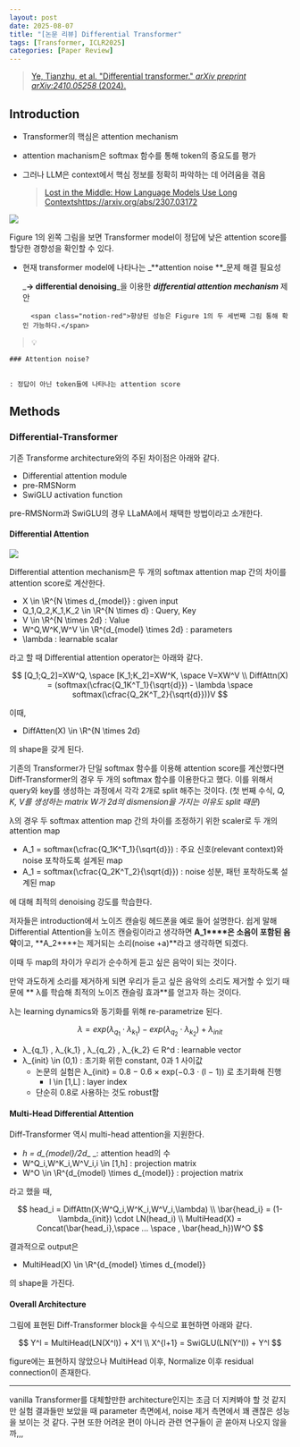 ```yaml
---
layout: post
date: 2025-08-07
title: "[논문 리뷰] Differential Transformer"
tags: [Transformer, ICLR2025]
categories: [Paper Review]
---
```


> [Ye, Tianzhu, et al. "Differential transformer." ](https://arxiv.org/abs/2410.05258)[_arXiv preprint arXiv:2410.05258_](https://arxiv.org/abs/2410.05258)[ (2024).](https://arxiv.org/abs/2410.05258)



## Introduction

- Transformer의 핵심은 attention mechanism
- attention machanism은 softmax 함수를 통해 token의 중요도를 평가
- 그러나 LLM은 context에서 핵심 정보를 정확히 파악하는 데 어려움을 겪음

	> [Lost in the Middle: How Language Models Use Long Contextshttps://arxiv.org/abs/2307.03172](https://arxiv.org/abs/2307.03172)


![](https://prod-files-secure.s3.us-west-2.amazonaws.com/542b861c-36a8-4051-84e5-8804b6728dba/9083ea56-691a-4752-ae26-47f403431ac8/image.png?X-Amz-Algorithm=AWS4-HMAC-SHA256&X-Amz-Content-Sha256=UNSIGNED-PAYLOAD&X-Amz-Credential=ASIAZI2LB466TKGZTIT3%2F20251009%2Fus-west-2%2Fs3%2Faws4_request&X-Amz-Date=20251009T100120Z&X-Amz-Expires=3600&X-Amz-Security-Token=IQoJb3JpZ2luX2VjEDkaCXVzLXdlc3QtMiJHMEUCIQDdxrgLF5P2Fn0GpND%2FYMOFYRTUIwqA7bkpI2oVs%2BCa6QIgJVg13H%2Bremc4ZlPSF8%2Bul5tSFzcz4Ibc%2FQ2BMgVjIF8qiAQI0v%2F%2F%2F%2F%2F%2F%2F%2F%2F%2FARAAGgw2Mzc0MjMxODM4MDUiDMyXuGfEC9xVe15j%2FCrcA0VOpjQCR%2BZNj5cmipYDNkdL3eOTzdYVR9kzq140EOWjDNqEopRuvgvtBzpDUYU0r6MDjGukQUCL6lccNuRdZCQ0po5xMHppYJrKTSEL0BmPDm%2B%2BYmIKLuDRBQbZ7RMlKdtfaGWcERmFJWsUiy9juOlGnT6Lv46wgaIW%2BSRAPsH%2FuMjR8tkbWGIsWWBoIx1%2FVRfS6J1q%2BATY5Q7waEfrvY7F7reIIL0wI%2FYazk2RVtpUZsGjbD%2FbR3PpwCvogQAvNmAWW3oVGznTOzLbQ6z%2FyZ4nlC%2BgGVfyLtv3ykhCNYlHnJCCiaJzA7%2Bi3Yx9EcJwNc3AAFFpIiiNiD%2FXHXK97O%2FwSZUQTzQlER0gWV%2BV7ZN%2BOJ6LPEuiDG0uwRbzdMAeh5m%2FZwAOb70hCyejAs9zTHDM4Hczqj9ZwUj4xmi8L4%2BVPPynNxDCYC%2Bt3snXmvc3%2FWFBaRYsMDFzm2qo0%2FH4cga81zfMTijISWz9hBv52Ws5TY4HEm9NJ0286J9vIkQ%2F7z%2BE94FFzxV%2BYJ%2FPso4M0zWuJ%2FHFrI6ZMro%2F11uydJogZRijJyWeMF%2BNPDER2GMJc43AufRU5ofDcXuepDmh53L8EjGE%2F6avxdUehiRNezhl7meczPb9z8aDJBXVMP3pnccGOqUB0BvLW7iUSHRQRzuHf%2BcumCSvnqnj9Qf56fLrhUnpeCAsN56zjavfo7YxJ4rij9dtScCP6lWIk2Fg2lS%2FIH%2B7HiFm%2Fpm0nXAj6JMnUijwAcPyVP1vXh%2FcZOwz%2F%2BV%2BfnCYqquCML%2B52Ib2Me8OjwJ1dTAV7%2BJPeQZdVWP8hgBAOu%2Buqzy%2F28sS5aQ1RsgYFmZ%2BrsYrRKwipcGcMFa%2FR%2FjXubnO3uk%2B&X-Amz-Signature=996e84b396164e9c9a8b9dfddad24e3ba0994a3b73465f9cf4d28f6b896042e7&X-Amz-SignedHeaders=host&x-amz-checksum-mode=ENABLED&x-id=GetObject)


Figure 1의 왼쪽 그림을 보면 Transformer model이 정답에 낮은 attention score를 할당한 경향성을 확인할 수 있다.

- 현재 transformer model에 나타나는 _**attention noise **_문제 해결 필요성

	_**→ differential denoising**_을 이용한 _**differential attention mechanism**_ 제안


		<span class="notion-red">향상된 성능은 Figure 1의 두 세번째 그림 통해 확인 가능하다.</span>


> 💡 


	### Attention noise?


	: 정답이 아닌 token들에 나타나는 attention score



## Methods



### Differential-Transformer


기존 Transforme architecture와의 주된 차이점은 아래와 같다.

- Differential attention module
- pre-RMSNorm
- SwiGLU activation function

pre-RMSNorm과 SwiGLU의 경우 LLaMA에서 채택한 방법이라고 소개한다.



#### Differential Attention


![](https://prod-files-secure.s3.us-west-2.amazonaws.com/542b861c-36a8-4051-84e5-8804b6728dba/116d70b2-1963-4810-9167-f4c7d8a06e8f/image.png?X-Amz-Algorithm=AWS4-HMAC-SHA256&X-Amz-Content-Sha256=UNSIGNED-PAYLOAD&X-Amz-Credential=ASIAZI2LB466TKGZTIT3%2F20251009%2Fus-west-2%2Fs3%2Faws4_request&X-Amz-Date=20251009T100120Z&X-Amz-Expires=3600&X-Amz-Security-Token=IQoJb3JpZ2luX2VjEDkaCXVzLXdlc3QtMiJHMEUCIQDdxrgLF5P2Fn0GpND%2FYMOFYRTUIwqA7bkpI2oVs%2BCa6QIgJVg13H%2Bremc4ZlPSF8%2Bul5tSFzcz4Ibc%2FQ2BMgVjIF8qiAQI0v%2F%2F%2F%2F%2F%2F%2F%2F%2F%2FARAAGgw2Mzc0MjMxODM4MDUiDMyXuGfEC9xVe15j%2FCrcA0VOpjQCR%2BZNj5cmipYDNkdL3eOTzdYVR9kzq140EOWjDNqEopRuvgvtBzpDUYU0r6MDjGukQUCL6lccNuRdZCQ0po5xMHppYJrKTSEL0BmPDm%2B%2BYmIKLuDRBQbZ7RMlKdtfaGWcERmFJWsUiy9juOlGnT6Lv46wgaIW%2BSRAPsH%2FuMjR8tkbWGIsWWBoIx1%2FVRfS6J1q%2BATY5Q7waEfrvY7F7reIIL0wI%2FYazk2RVtpUZsGjbD%2FbR3PpwCvogQAvNmAWW3oVGznTOzLbQ6z%2FyZ4nlC%2BgGVfyLtv3ykhCNYlHnJCCiaJzA7%2Bi3Yx9EcJwNc3AAFFpIiiNiD%2FXHXK97O%2FwSZUQTzQlER0gWV%2BV7ZN%2BOJ6LPEuiDG0uwRbzdMAeh5m%2FZwAOb70hCyejAs9zTHDM4Hczqj9ZwUj4xmi8L4%2BVPPynNxDCYC%2Bt3snXmvc3%2FWFBaRYsMDFzm2qo0%2FH4cga81zfMTijISWz9hBv52Ws5TY4HEm9NJ0286J9vIkQ%2F7z%2BE94FFzxV%2BYJ%2FPso4M0zWuJ%2FHFrI6ZMro%2F11uydJogZRijJyWeMF%2BNPDER2GMJc43AufRU5ofDcXuepDmh53L8EjGE%2F6avxdUehiRNezhl7meczPb9z8aDJBXVMP3pnccGOqUB0BvLW7iUSHRQRzuHf%2BcumCSvnqnj9Qf56fLrhUnpeCAsN56zjavfo7YxJ4rij9dtScCP6lWIk2Fg2lS%2FIH%2B7HiFm%2Fpm0nXAj6JMnUijwAcPyVP1vXh%2FcZOwz%2F%2BV%2BfnCYqquCML%2B52Ib2Me8OjwJ1dTAV7%2BJPeQZdVWP8hgBAOu%2Buqzy%2F28sS5aQ1RsgYFmZ%2BrsYrRKwipcGcMFa%2FR%2FjXubnO3uk%2B&X-Amz-Signature=47aff6a8733527f20fb54a1fa7737a5a16009a284fa600aef0e029edfef60770&X-Amz-SignedHeaders=host&x-amz-checksum-mode=ENABLED&x-id=GetObject)


Differential attention mechanism은 두 개의 softmax attention map 간의 차이를 attention score로 계산한다.

- X \in \R^{N \times d\_{model}} : given input
- Q\_1,Q\_2,K\_1,K\_2 \in \R^{N \times d} : Query, Key
- V \in \R^{N \times 2d} : Value
- W^Q,W^K,W^V \in \R^{d\_{model} \times 2d} : parameters
- \lambda : learnable scalar

라고 할 때 Differential attention operator는 아래와 같다.


$$
[Q_1;Q_2]=XW^Q, \space [K_1;K_2]=XW^K, \space V=XW^V \\
DiffAttn(X) = (softmax(\cfrac{Q_1K^T_1}{\sqrt{d}}) - \lambda \space softmax(\cfrac{Q_2K^T_2}{\sqrt{d}}))V
$$


이때,

- DiffAtten(X) \in \R^{N \times 2d}

의 shape을 갖게 된다.


기존의 Transformer가 단일 softmax 함수를 이용해 attention score를 계산했다면 Diff-Transformer의 경우 두 개의 softmax 함수를 이용한다고 했다. 이를 위해서 query와 key를 생성하는 과정에서 각각 2개로 split 해주는 것이다. <span class="notion-red">(첫 번째 수식, </span><span class="notion-red">_Q, K, V를 생성하는 matrix W가 2d의 dismension을 가지는 이유도 split 때문_</span><span class="notion-red">)</span>


 λ의 경우 두 softmax attention map 간의 차이를 조정하기 위한 scaler로 두 개의 attention map

- A\_1 = softmax(\cfrac{Q\_1K^T\_1}{\sqrt{d}}) : 주요 신호(relevant context)와 noise 포착하도록 설계된 map
- A\_1 = softmax(\cfrac{Q\_2K^T\_2}{\sqrt{d}}) : noise 성분, 패턴 포착하도록 설계된 map 

에 대해 최적의 denoising 강도를 학습한다.


저자들은 introduction에서 노이즈 캔슬링 헤드폰을 예로 들어 설명한다. 쉽게 말해 Differential Attention을 노이즈 캔슬링이라고 생각하면 **A\_1****은 소음이 포함된 음악**이고, **A\_2****는 제거되는 소리(noise +a)**라고 생각하면 되겠다. 


이때 두 map의 차이가 우리가 순수하게 듣고 싶은 음악이 되는 것이다. 


만약 과도하게 소리를 제거하게 되면 우리가 듣고 싶은 음악의 소리도 제거할 수 있기 때문에 ** λ를 학습해 최적의 노이즈 캔슬링 효과**를 얻고자 하는 것이다.


λ는 learning dynamics와 동기화를 위해 re-parametrize 된다.


$$
\lambda = exp(\lambda_{q_1} \cdot \lambda_{k_1}) - exp(\lambda_{q_2} \cdot \lambda_{k_2}) + \lambda_{init}
$$

- λ\_{q\_1} , λ\_{k\_1} , λ\_{q\_2} , λ\_{k\_2} ∈ R^d : learnable vector
- λ\_{init} \in (0,1) : 초기화 위한 constant, 0과 1 사이값
	- 논문의 실험은 λ\_{init} = 0.8 − 0.6 × exp(−0.3 · (l − 1)) 로 초기화해 진행
		- l \in [1,L] : layer index
	- 단순히 0.8로 사용하는 것도 robust함


#### **Multi-Head Differential Attention**


Diff-Transformer 역시 multi-head attention을 지원한다.

- _h = d\_{model}/2d__ _: attention head의 수
- W^Q\_i,W^K\_i,W^V\_i,i \in [1,h] : projection matrix
- W^O \in \R^{d\_{model} \times d\_{model}} : projection matrix

라고 했을 때,


$$
head_i = DiffAttn(X;W^Q_i,W^K_i,W^V_i,\lambda) \\
\bar{head_i} = (1-\lambda_{init}) \cdot LN(head_i) \\
MultiHead(X) = Concat(\bar{head_i},\space ... \space , \bar{head_h})W^O
$$


결과적으로 output은

- MultiHead(X) \in \R^{d\_{model} \times d\_{model}}

의 shape을 가진다.



#### Overall Architecture


그림에 표현된 Diff-Transformer block을 수식으로 표현하면 아래와 같다.


$$
Y^l = MultiHead(LN(X^l)) + X^l \\
X^{l+1} = SwiGLU(LN(Y^l)) + Y^l
$$


figure에는 표현하지 않았으나 MultiHead 이후, Normalize 이후 residual connection이 존재한다.


---


vanilla Transformer를 대체할만한 architecture인지는 조금 더 지켜봐야 할 것 같지만 실험 결과들만 보았을 때 parameter 측면에서, noise 제거 측면에서 꽤 괜찮은 성능을 보이는 것 같다. 구현 또한 어려운 편이 아니라 관련 연구들이 곧 쏟아져 나오지 않을까,,,

